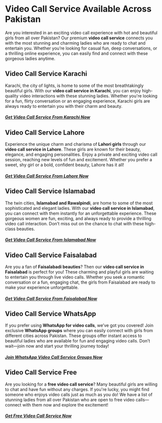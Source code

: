 # Video Call Service Available Across Pakistan  

Are you interested in an exciting video call experience with hot and beautiful girls from all over Pakistan? Our premium **video call service** connects you with the most stunning and charming ladies who are ready to chat and entertain you. Whether you’re looking for casual fun, deep conversations, or a thrilling online experience, you can easily find and connect with these gorgeous ladies anytime.  

## Video Call Service Karachi  

Karachi, the city of lights, is home to some of the most breathtakingly beautiful girls. With our **video call service in Karachi**, you can enjoy high-quality video interactions with these stunning ladies. Whether you're looking for a fun, flirty conversation or an engaging experience, Karachi girls are always ready to entertain you with their charm and beauty.  

##### [Get Video Call Service From Karachi Now](https://www.videocallservice.fun)  

## Video Call Service Lahore  

Experience the unique charm and charisma of **Lahori girls** through our **video call service in Lahore**. These girls are known for their beauty, elegance, and engaging personalities. Enjoy a private and exciting video call session, reaching new levels of fun and excitement. Whether you prefer a sweet, shy girl or a bold, confident beauty, Lahore has it all!  

##### [Get Video Call Service From Lahore Now](https://www.videocallservice.fun)  

## Video Call Service Islamabad  

The twin cities, **Islamabad and Rawalpindi**, are home to some of the most sophisticated and elegant ladies. With our **video call service in Islamabad**, you can connect with them instantly for an unforgettable experience. These gorgeous women are fun, exciting, and always ready to provide a thrilling video call interaction. Don’t miss out on the chance to chat with these high-class beauties.  

##### [Get Video Call Service From Islamabad Now](https://www.videocallservice.fun)  

## Video Call Service Faisalabad  

Are you a fan of **Faisalabadi beauties**? Then our **video call service in Faisalabad** is perfect for you! These charming and playful girls are waiting to entertain you through live video calls. Whether you seek a romantic conversation or a fun, engaging chat, the girls from Faisalabad are ready to make your experience unforgettable.  

##### [Get Video Call Service From Faisalabad Now](https://www.videocallservice.fun)  

## Video Call Service WhatsApp  

If you prefer using **WhatsApp for video calls**, we’ve got you covered! Join exclusive **WhatsApp groups** where you can easily connect with girls from different cities across Pakistan. These groups offer instant access to beautiful ladies who are available for fun and engaging video calls. Don’t wait—join now and start your thrilling journey today!  

##### [Join WhatsApp Video Call Service Groups Now](https://www.videocallservice.fun)  

## Video Call Service Free  

Are you looking for a **free video call service**? Many beautiful girls are willing to chat and have fun without any charges. If you're lucky, you might find someone who enjoys video calls just as much as you do! We have a list of stunning ladies from all over Pakistan who are open to free video calls—connect with them now and explore the excitement!  

##### [Get Free Video Call Service Now](https://www.videocallservice.fun)
